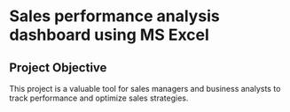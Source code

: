 # Sales performance analysis dashboard using MS Excel
## Project Objective
This project is a valuable tool for sales managers and business analysts to track performance and optimize sales strategies.

